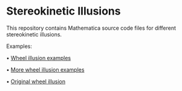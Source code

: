 # Stereokinetic Illusions

This repository contains Mathematica source code files for different stereokinetic illusions.

Examples:

• [Wheel illusion examples](https://drive.google.com/drive/folders/1CkULxTn85ChzB4UqE7FZvbOZvSzbBmkE?usp=sharing)

• [More wheel illusion examples](https://drive.google.com/drive/folders/1FGIXKREa90t0mnR5Jrs2hbNe7y2AxtGZ?usp=sharing)

• [Original wheel illusion](https://twitter.com/jagarikin/status/1229954803603689473)
